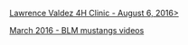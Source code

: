 
<a href="valdez.md"> Lawrence Valdez 4H Clinic - August 6, 2016></a>

<a href="https://www.youtube.com/playlist?list=PLFM7CUpfY7S9mPQocca84Snt9CU2QUw7w">   March 2016 -  BLM mustangs videos </a>
